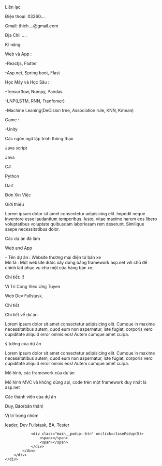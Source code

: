 <!DOCTYPE html>
<html lang="en">
<head>
    <meta charset="UTF-8">
    <meta name="viewport" content="width=device-width, initial-scale=1.0">
    <link rel="icon" type="image/x-icon" href="/style/snowflake-14-xxl.png">
    <link rel="stylesheet" href="./style/reset.css">
    <link rel="stylesheet" href="./style/style.css">
</head>
<body>
   <div class="main">
    <div class="main__infomation">
        <div class="main__infomation--item">
            <div class="item__logo">
                <img src="./style/snowflake-14-xxl.png" alt="">
            </div>
        </div>
        <div class="main__infomation--item">
            <div class="item__contact">
                <div class="item__contact--title">
                    <p>Liên lạc</p>  
                    <span></span>        
                </div>
                <div class="item__contact--main">
                    <div class="main__phone">
                        <p>Điện thoại: 03260....</p>
                    </div>
                    <div class="main__email">
                        <p>Gmail: thich....@gmail.com</p>
                    </div>
                    <div class="main__address">
                        <p>Địa Chỉ: ....</p>
                    </div>
                </div>
            </div>
        </div>
        <div class="main__infomation--item">
            <div class="item__skill">
                <div class="item__skill--title">
                    <p>Kĩ năng</p>
                    <span></span>
                </div>
                <div class="item__skill--main">
                    <div class="main__web">
                        <div class="main__web--title">
                            <p>Web và App :</p>
                        </div>
                        <div class="main__web--main">
                            <p>-Reactjs, Flutter</p>
                            <p>-Asp.net, Spring boot, Flast</p>
                        </div>
                    </div>
                    <div class="main__ai">
                        <div class="main__ai--title">
                            <p>Học Máy và Học Sâu :</p>
                        </div>
                        <div class="main__ai--main">
                            <p>-Tensorflow, Numpy, Pandas</p>
                            <p>-LNP(LSTM, RNN, Tranfomer)</p>
                            <p>-Machine Leaning(DeCision tree, Association rule, KNN, Kmean)</p>
                        </div>
                    </div>
                    <div class="main__game">
                        <div class="main__game--title">
                            <p>Game :</p>
                        </div>
                        <div class="main__game--main">
                            <p>-Unity</p>
                        </div>
                    </div>
                </div>
            </div>
        </div>
        <div class="main__infomation--item">
            <div class="item__langguage">
                <div class="item__langguage--title">
                    <p>Các ngôn ngữ lập trình thông thạo</p>
                    <span></span>
                </div>
                <div class="item__langguage--main">
                    <p>Java script</p>
                    <p>Java</p>
                    <p>C#</p>
                    <p>Python</p>
                    <p>Dart</p>
                </div>
            </div>
        </div>
    </div>
    <div class="main__deriptions">
        <div class="main__deriptions--title">
            <p>Đơn Xin Việc</p>
        </div>
        <div class="main__deriptions--desription">
            <p>Giới thiệu</p>
            <p>Lorem ipsum dolor sit amet consectetur adipisicing elit. Impedit neque inventore esse laudantium temporibus. Iusto, vitae maxime harum eos libero voluptatibus voluptate quibusdam laboriosam rem deserunt. Similique saepe necessitatibus dolor.</p>
        </div>
        <div class="main__deriptions--exp">
            <div class="exp__title">
                <p>Các dự án đã làm</p>
            </div>
            <div class="exp__main">
                <div class="exp__main--item">
                    <div class="item__title">
                        <p>Web and App</p>
                    </div>
                    <div class="item__main">
                        <div class="item__main--item">
                            <div class="item__name">
                                <span>- Tên dự án : </span>
                                <span>Website thương mại điện tử bán xe</span>
                            </div>
                            <div class="item__deription">
                                <span>Mô tả :</span>
                                <span>Một website được xây dựng bằng framework asp.net với chủ đề chính lad phục vụ cho một cửa hàng bán xe.</span>
                            </div>
                            <div class="item__link">
                                <p  onclick=openPodup(5)>Chi tiết: !!</p>
                            </div>
                        </div>
                    </div>
                </div>
            </div>
        </div>
        <div class="main__deriptions--location">
            <div class="location__title">
                <p>Vi Tri Cong Viec Ung Tuyen</p>
            </div>
            <div class="location__item">
                <p>Web Dev Fullstask.</p>
            </div>
        </div>
        <div class="main__podup">
            <div class="main__podup--item">
                <div class="item__title">
                    <p>Chi tiết</p>
                </div>
                <div class="item__deription">
                    <div class="item__deription--title">
                        <p>Chi tiết về dự án</p>
                    </div>
                    <div class="item__deription--main">
                        <p>Lorem ipsum dolor sit amet consectetur adipisicing elit. Cumque in maxime necessitatibus autem, quod eum non aspernatur, iste fugiat, corporis vero cupiditate aliquid error omnis eos! Autem cumque amet culpa.</p>
                    </div>
                </div>
                <div class="item__deription">
                    <div class="item__deription--title">
                        <p>ý tưởng của dự án</p>
                    </div>
                    <div class="item__deription--main">
                        <p>Lorem ipsum dolor sit amet consectetur adipisicing elit. Cumque in maxime necessitatibus autem, quod eum non aspernatur, iste fugiat, corporis vero cupiditate aliquid error omnis eos! Autem cumque amet culpa.</p>
                    </div>
                </div>
                <div class="item__deription">
                    <div class="item__deription--title">
                        <p>Mô hình, các framework của dự án</p>
                    </div>
                    <div class="item__deription--main">
                        <p>Mô hình MVC và không dùng api, code trên một framework duy nhất là asp.net</p>
                    </div>
                </div>
                <div class="item__deription">
                    <div class="item__deription--title">
                        <p>Các thành viên của dự án</p>
                    </div>
                    <div class="item__deription--main">
                        <p>Duy, Bảo(bản thân)</p>
                    </div>
                </div>
                <div class="item__deription">
                    <div class="item__deription--title">
                        <p>Vị trí trong nhóm</p>
                    </div>
                    <div class="item__deription--main">
                        <p>leader, Dev Fullstask, BA, Tester</p>
                    </div>
                </div>
                
                <div class="main__podup--btn" onclick=closePodup(5)>
                    <span></span>
                    <span></span>
                </div>
            </div>
        </div>
    </div>
   </div>
</body>
</html>
